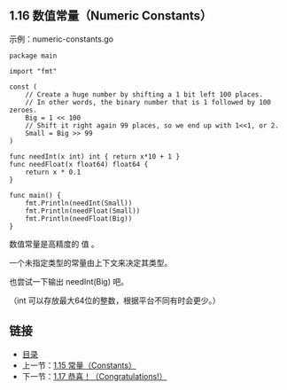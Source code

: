 ## 1.16 数值常量（Numeric Constants）

示例：numeric-constants.go

	package main

	import "fmt"

	const (
		// Create a huge number by shifting a 1 bit left 100 places.
		// In other words, the binary number that is 1 followed by 100 zeroes.
		Big = 1 << 100
		// Shift it right again 99 places, so we end up with 1<<1, or 2.
		Small = Big >> 99
	)

	func needInt(x int) int { return x*10 + 1 }
	func needFloat(x float64) float64 {
		return x * 0.1
	}

	func main() {
		fmt.Println(needInt(Small))
		fmt.Println(needFloat(Small))
		fmt.Println(needFloat(Big))
	}

数值常量是高精度的 值 。

一个未指定类型的常量由上下文来决定其类型。

也尝试一下输出 needInt(Big) 吧。

（int 可以存放最大64位的整数，根据平台不同有时会更少。）

## 链接
* [目录](https://github.com/alphaxlvii/go-zh/blob/master/tour/directory.md)
* 上一节：[1.15 常量（Constants）](https://github.com/alphaxlvii/go-zh/blob/master/tour/01.15.md)
* 下一节：[1.17 恭喜！（Congratulations!）](https://github.com/alphaxlvii/go-zh/blob/master/tour/01.17.md)
